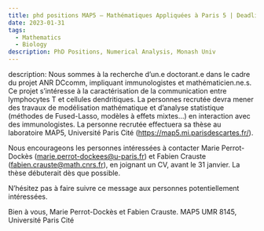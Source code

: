 ```yaml
---
title: phd positions MAP5 – Mathématiques Appliquées à Paris 5 | Deadline 31-01-2023
date: 2023-01-31
tags:
  - Mathematics
  - Biology
description: PhD Positions, Numerical Analysis, Monash Univ
---
```


description:
  Nous sommes à la recherche d’un.e doctorant.e dans le cadre du projet ANR DCcomm, impliquant immunologistes et mathématicien.ne.s. Ce projet s’intéresse à la caractérisation de la communication entre lymphocytes T et cellules dendritiques. La personnes recrutée devra mener des travaux de modélisation mathématique et d’analyse statistique (méthodes de Fused-Lasso, modèles à effets mixtes…) en interaction avec des immunologistes. La personne recrutée effectuera sa thèse au laboratoire MAP5, Université Paris Cité (https://map5.mi.parisdescartes.fr/).

Nous encourageons les personnes intéressées à contacter Marie Perrot-Dockès (marie.perrot-dockees@u-paris.fr) et Fabien Crauste (fabien.crauste@math.cnrs.fr), en joignant un CV, avant le 31 janvier. La thèse débuterait dès que possible.

N’hésitez pas à faire suivre ce message aux personnes potentiellement intéressées.

Bien à vous,
Marie Perrot-Dockès et Fabien Crauste.
MAP5 UMR 8145, Université Paris Cité
